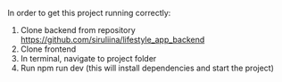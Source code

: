 In order to get this project running correctly:

1. Clone backend from repository https://github.com/siruliina/lifestyle_app_backend
2. Clone frontend
3. In terminal, navigate to project folder
4. Run npm run dev (this will install dependencies and start the project)
